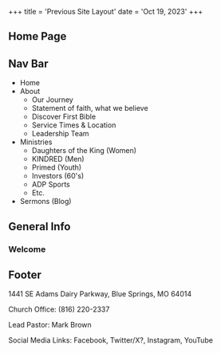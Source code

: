 +++
title = 'Previous Site Layout'
date = 'Oct 19, 2023'
+++

## Home Page

## Nav Bar

- Home
- About
  - Our Journey
  - Statement of faith, what we believe
  - Discover First Bible
  - Service Times & Location
  - Leadership Team
- Ministries
  - Daughters of the King (Women)
  - KINDRED (Men)
  - Primed (Youth)
  - Investors (60's)
  - ADP Sports
  - Etc.
- Sermons (Blog)

## General Info

### Welcome

## Footer

1441 SE Adams Dairy Parkway, Blue Springs, MO 64014

Church Office: (816) 220-2337

Lead Pastor: Mark Brown

Social Media Links: Facebook, Twitter/X?, Instagram, YouTube
